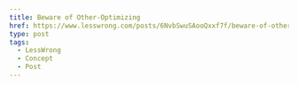 ```yaml
---
title: Beware of Other-Optimizing
href: https://www.lesswrong.com/posts/6NvbSwuSAooQxxf7f/beware-of-other-optimizing
type: post
tags:
  - LessWrong
  - Concept
  - Post
---
```


